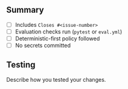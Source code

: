 ## Summary

- [ ] Includes `Closes #<issue-number>`
- [ ] Evaluation checks run (`pytest` or `eval.yml`)
- [ ] Deterministic-first policy followed
- [ ] No secrets committed

## Testing

Describe how you tested your changes.
